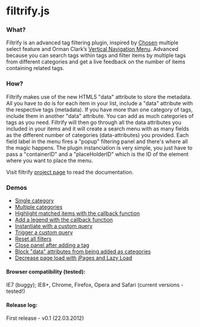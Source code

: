 # filtrify.js


### What?
Filtrify is an advanced tag filtering plugin, inspired by [Chosen](http://harvesthq.github.com/chosen/") multiple select feature and Orman Clark’s [Vertical Navigation Menu](http://webdesigntutsplus.s3.amazonaws.com/tuts/291_vertical_menu/demo/index.html).
Advanced because you can search tags within tags and filter items by multiple tags from different categories and get a live feedback on the number of items containing related tags.


### How?
Filtrify makes use of the new HTML5 "data" attribute to store the metadata.
All you have to do is for each item in your list, include a "data" attribute with the respective tags (metadata). If you have more than one category of tags, include them in another "data" attribute. You can add as much categories of tags as you need.
Filtrify will then go through all the data attributes you included in your items and it will create a search menu with as many fields as the different number of categories (data-attributes) you provided. Each field label in the menu fires a "popup" filtering panel and there's where all the magic happens.
The plugin instanciation is very simple, you just have to pass a "containerID" and a "placeHolderID" which is the ID of the element where you want to place the menu.

Visit filtrify [project page](http://luis-almeida.github.com/filtrify/) to read the documentation.


### Demos
- [Single category](http://luis-almeida.github.com/filtrify/music.html)
- [Multiple categories](http://luis-almeida.github.com/filtrify/movies.html)
- [Highlight matched items with the callback function](http://luis-almeida.github.com/filtrify/highlight.html)
- [Add a legend with the callback function](http://luis-almeida.github.com/filtrify/legend.html)
- [Instantiate with a custom query](http://luis-almeida.github.com/filtrify/query.html)
- [Trigger a custom query](http://luis-almeida.github.com/filtrify/trigger.html)
- [Reset all filters](http://luis-almeida.github.com/filtrify/reset.html)
- [Close panel after adding a tag](http://luis-almeida.github.com/filtrify/close.html)
- [Block "data" attributes from being added as categories](http://luis-almeida.github.com/filtrify/block.html)
- [Decrease page load with jPages and Lazy Load](http://luis-almeida.github.com/filtrify/jPages.html)


#### Browser compatibility (tested):
IE7 (buggy); IE8+, Chrome, Firefox, Opera and Safari (current versions - tested!)


#### Release log:
First release - v0.1 (22.03.2012)